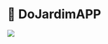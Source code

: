 # 🌷 DoJardimAPP

<img src="{https://img.shields.io/badge/Flutter-02569B?style=for-the-badge&logo=flutter&logoColor=white}" />
